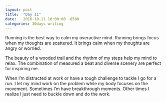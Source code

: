 ```yaml
---
layout: post
title:  "Day 11"
date:   2016-10-11 10:00:00 -0500
categories: 30days writing
---
```

Running is the best way to calm my overactive mind. Running brings focus when my thoughts are scattered. It brings calm when my thoughts are angry or worried. 

The beauty of a wooded trail and the rhythm of my steps help my mind to relax. The combination of measured a beat and diverse scenery are perfect for inspiring me.

When I’m distracted at work or have a tough challenge to tackle I go for a run. I let my mind work on the problem while my body focuses on the movement. Sometimes I’m have breakthrough moments. Other times I realize I just need to buckle down and do the work.